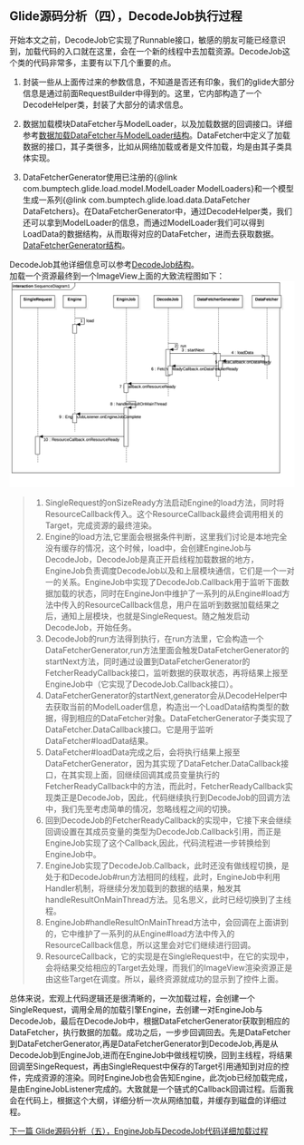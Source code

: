 ## Glide源码分析（四），DecodeJob执行过程
开始本文之前，DecodeJob它实现了Runnable接口，敏感的朋友可能已经意识到，加载代码的入口就在这里，会在一个新的线程中去加载资源。DecodeJob这个类的代码非常多，主要有以下几个重要的点。

1. 封装一些从上面传过来的参数信息，不知道是否还有印象，我们的glide大部分信息是通过前面RequestBuilder中得到的。这里，它内部构造了一个DecodeHelper类，封装了大部分的请求信息。

2. 数据加载模块DataFetcher与ModelLoader，以及加载数据的回调接口。详细参考[数据加载DataFetcher与ModelLoader结构](datafetcher_and_modelloader.md)。DataFetcher中定义了加载数据的接口，其子类很多，比如从网络加载或者是文件加载，均是由其子类具体实现。

3. DataFetcherGenerator使用已注册的{@link com.bumptech.glide.load.model.ModelLoader ModelLoaders}和一个模型生成一系列{@link com.bumptech.glide.load.data.DataFetcher DataFetchers}。在DataFetcherGenerator中，通过DecodeHelper类，我们还可以拿到ModelLoader的信息，而通过ModelLoader我们可以得到LoadData的数据结构，从而取得对应的DataFetcher，进而去获取数据。[DataFetcherGenerator结构](data_fetcher_generator.md)。

DecodeJob其他详细信息可以参考[DecodeJob结构](decode_job.md)。  
加载一个资源最终到一个ImageView上面的大致流程图如下：
![image](../img/sequence_engine.png)

> 1. SingleRequest的onSizeReady方法启动Engine的load方法，同时将ResourceCallback传入。这个ResourceCallback最终会调用相关的Target，完成资源的最终渲染。
> 2. Engine的load方法,它里面会根据条件判断，这里我们讨论是本地完全没有缓存的情况，这个时候，load中，会创建EngineJob与DecodeJob，DecodeJob是真正开启线程加载数据的地方，EngineJob负责调度DecodeJob以及和上层模块通信，它们是一个一对一的关系。EngineJob中实现了DecodeJob.Callback用于监听下面数据加载的状态，同时在EngineJon中维护了一系列的从Engine#load方法中传入的ResourceCallback信息，用户在监听到数据加载结果之后，通知上层模块，也就是SingleRequest。随之触发启动DecodeJob，开始任务。
> 3. DecodeJob的run方法得到执行，在run方法里，它会构造一个DataFetcherGenerator,run方法里面会触发DataFetcherGenerator的startNext方法，同时通过设置到DataFetcherGenerator的FetcherReadyCallback接口，监听数据的获取状态，再将结果上报至EngineJob中（它实现了DecodeJob.Callback接口）。
> 4. DataFetcherGenerator的startNext,generator会从DecodeHelper中去获取当前的ModelLoader信息，构造出一个LoadData结构类型的数据，得到相应的DataFetcher对象。DataFetcherGenerator子类实现了DataFetcher.DataCallback接口。它是用于监听DataFetcher#loadData结果。
>5. DataFetcher#loadData完成之后，会将执行结果上报至
DataFetcherGenerator，因为其实现了DataFetcher.DataCallback接口，在其实现上面，回继续回调其成员变量执行的FetcherReadyCallback中的方法，而此时，FetcherReadyCallback实现类正是DecodeJob，因此，代码继续执行到DecodeJob的回调方法中，我们先至考虑简单的情况，忽略线程之间的切换。
>6. 回到DecodeJob的FetcherReadyCallback的实现中，它接下来会继续回调设置在其成员变量的类型为DecodeJob.Callback引用，而正是EngineJob实现了这个Callback,因此，代码流程进一步转换给到EngineJob中。
>7. EngineJob实现了DecodeJob.Callback，此时还没有做线程切换，是处于和DecodeJob#run方法相同的线程，此时，EngineJob中利用Handler机制，将继续分发加载到的数据的结果，触发其handleResultOnMainThread方法。见名思义，此时已经切换到了主线程。
>8. EngineJob#handleResultOnMainThread方法中，会回调在上面讲到的，它中维护了一系列的从Engine#load方法中传入的ResourceCallback信息，所以这里会对它们继续进行回调。
>9. ResourceCallback，它的实现是在SingleRequest中，在它的实现中，会将结果交给相应的Target去处理，而我们的ImageView渲染资源正是由这些Target在调度。所以，最终资源就成功的显示到了控件上面。

总体来说，宏观上代码逻辑还是很清晰的，一次加载过程，会创建一个SingleRequest，调用全局的加载引擎Engine，去创建一对EngineJob与DecodeJob，最后在DecodeJob中，根据DataFetcherGenerator获取到相应的DataFetcher，执行数据的加载。成功之后，一步步回调回去。先是DataFetcher到DataFetcherGenerator,再是DataFetcherGenerator到DecodeJob,再是从DecodeJob到EngineJob,进而在EngineJob中做线程切换，回到主线程，将结果回调至SingeRequest，再由SingleRequest中保存的Target引用通知到对应的控件，完成资源的渲染。同时EngineJob也会告知Engine，此次job已经加载完成，是由EngineJobListener完成的。大致就是一个链式的Callback回调过程。后面我会在代码上，根据这个大纲，详细分析一次从网络加载，并缓存到磁盘的详细过程。

[下一篇 Glide源码分析（五），EngineJob与DecodeJob代码详细加载过程](Glide05.md)
